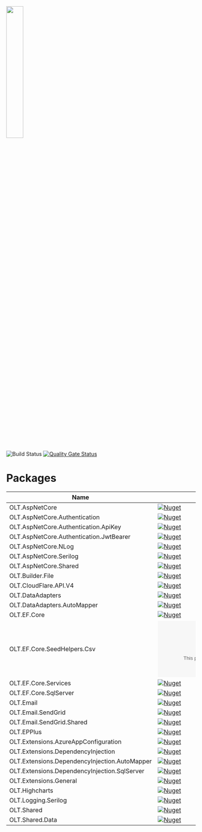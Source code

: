 <img src="https://user-images.githubusercontent.com/1365728/127748628-47575d74-a2fb-4539-a31e-74d8b435fc21.png" width="30%" >

![Build Status](https://dev.azure.com/outerlimitstech/OLT/_apis/build/status/OuterlimitsTech.olt-dotnet-libraries) [![Quality Gate Status](https://sonarcloud.io/api/project_badges/measure?project=OuterlimitsTech_olt-dotnet-libraries&metric=alert_status)](https://sonarcloud.io/dashboard?id=OuterlimitsTech_olt-dotnet-libraries)

# Packages

| Name                                          | Version                                                                                                                                                                | Deprecated |
| --------------------------------------------- | ---------------------------------------------------------------------------------------------------------------------------------------------------------------------- | :--------: |
| OLT.AspNetCore                                | [![Nuget](https://img.shields.io/nuget/v/OLT.AspNetCore)](https://www.nuget.org/packages/OLT.AspNetCore)                                                               |            |
| OLT.AspNetCore.Authentication                 | [![Nuget](https://img.shields.io/nuget/v/OLT.AspNetCore.Authentication)](https://www.nuget.org/packages/OLT.AspNetCore.Authentication)                                 |            |
| OLT.AspNetCore.Authentication.ApiKey          | [![Nuget](https://img.shields.io/nuget/v/OLT.AspNetCore.Authentication.ApiKey)](https://www.nuget.org/packages/OLT.AspNetCore.Authentication.ApiKey)                   |            |
| OLT.AspNetCore.Authentication.JwtBearer       | [![Nuget](https://img.shields.io/nuget/v/OLT.AspNetCore.Authentication.JwtBearer)](https://www.nuget.org/packages/OLT.AspNetCore.Authentication.JwtBearer)             |            |
| OLT.AspNetCore.NLog                           | [![Nuget](https://img.shields.io/nuget/v/OLT.AspNetCore.NLog)](https://www.nuget.org/packages/OLT.AspNetCore.Shared)                                                   |            |
| OLT.AspNetCore.Serilog                        | [![Nuget](https://img.shields.io/nuget/v/OLT.AspNetCore.Serilog)](https://www.nuget.org/packages/OLT.AspNetCore.Serilog)                                               |            |
| OLT.AspNetCore.Shared                         | [![Nuget](https://img.shields.io/nuget/v/OLT.AspNetCore.Shared)](https://www.nuget.org/packages/OLT.AspNetCore.NLog)                                                   |            |
| OLT.Builder.File                              | [![Nuget](https://img.shields.io/nuget/v/OLT.Builder.File)](https://www.nuget.org/packages/OLT.Builder.File)                                                           |            |
| OLT.CloudFlare.API.V4                         | [![Nuget](https://img.shields.io/nuget/v/OLT.CloudFlare.API.V4)](https://www.nuget.org/packages/OLT.CloudFlare.API.V4)                                                 |            |
| OLT.DataAdapters                              | [![Nuget](https://img.shields.io/nuget/v/OLT.DataAdapters)](https://www.nuget.org/packages/OLT.DataAdapters)                                                           |            |
| OLT.DataAdapters.AutoMapper                   | [![Nuget](https://img.shields.io/nuget/v/OLT.DataAdapters.AutoMapper)](https://www.nuget.org/packages/OLT.DataAdapters.AutoMapper)                                     |            |
| OLT.EF.Core                                   | [![Nuget](https://img.shields.io/nuget/v/OLT.EF.Core)](https://www.nuget.org/packages/OLT.EF.Core)                                                                     |            |
| OLT.EF.Core.SeedHelpers.Csv                   | [![Nuget](https://img.shields.io/nuget/v/OLT.EF.Core.SeedHelpers.Csv)](https://www.nuget.org/packages/OLT.EF.Core.SeedHelpers.Csv)                                     |            |
| OLT.EF.Core.Services                          | [![Nuget](https://img.shields.io/nuget/v/OLT.EF.Core.Services)](https://www.nuget.org/packages/OLT.EF.Core.Services)                                                   |            |
| OLT.EF.Core.SqlServer                         | [![Nuget](https://img.shields.io/nuget/v/OLT.EF.Core.Services)](https://www.nuget.org/packages/OLT.EF.Core.SqlServer)                                                  |            |
| OLT.Email                                     | [![Nuget](https://img.shields.io/nuget/v/OLT.Email)](https://www.nuget.org/packages/OLT.Email)                                                                         |            |
| OLT.Email.SendGrid                            | [![Nuget](https://img.shields.io/nuget/v/OLT.Email.SendGrid)](https://www.nuget.org/packages/OLT.Email.SendGrid)                                                       |            |
| OLT.Email.SendGrid.Shared                     | [![Nuget](https://img.shields.io/nuget/v/OLT.Email.SendGrid.Shared)](https://www.nuget.org/packages/OLT.Email.SendGrid.Shared)                                         |            |
| OLT.EPPlus                                    | [![Nuget](https://img.shields.io/nuget/v/OLT.EPPlus)](https://www.nuget.org/packages/OLT.EPPlus)                                                                       |            |
| OLT.Extensions.AzureAppConfiguration          | [![Nuget](https://img.shields.io/nuget/v/OLT.Extensions.AzureAppConfiguration)](https://www.nuget.org/packages/OLT.Extensions.AzureAppConfiguration)                   |            |
| OLT.Extensions.DependencyInjection            | [![Nuget](https://img.shields.io/nuget/v/OLT.Extensions.DependencyInjection)](https://www.nuget.org/packages/OLT.Extensions.DependencyInjection)                       |            |
| OLT.Extensions.DependencyInjection.AutoMapper | [![Nuget](https://img.shields.io/nuget/v/OLT.Extensions.DependencyInjection.AutoMapper)](https://www.nuget.org/packages/OLT.Extensions.DependencyInjection.AutoMapper) |            |
| OLT.Extensions.DependencyInjection.SqlServer  | [![Nuget](https://img.shields.io/nuget/v/OLT.Extensions.DependencyInjection.SqlServer)](https://www.nuget.org/packages/OLT.Extensions.DependencyInjection.SqlServer)   |    Yes     |
| OLT.Extensions.General                        | [![Nuget](https://img.shields.io/nuget/v/OLT.Extensions.General)](https://www.nuget.org/packages/OLT.Extensions.General)                                               |            |
| OLT.Highcharts                                | [![Nuget](https://img.shields.io/nuget/v/OLT.Highcharts)](https://www.nuget.org/packages/OLT.Highcharts)                                                               |            |
| OLT.Logging.Serilog                           | [![Nuget](https://img.shields.io/nuget/v/OLT.Logging.Serilog)](https://www.nuget.org/packages/OLT.Logging.Serilog)                                                     |            |
| OLT.Shared                                    | [![Nuget](https://img.shields.io/nuget/v/OLT.Shared)](https://www.nuget.org/packages/OLT.Shared)                                                                       |            |
| OLT.Shared.Data                               | [![Nuget](https://img.shields.io/nuget/v/OLT.Shared.Data)](https://www.nuget.org/packages/OLT.Shared.Data)                                                             |            |
